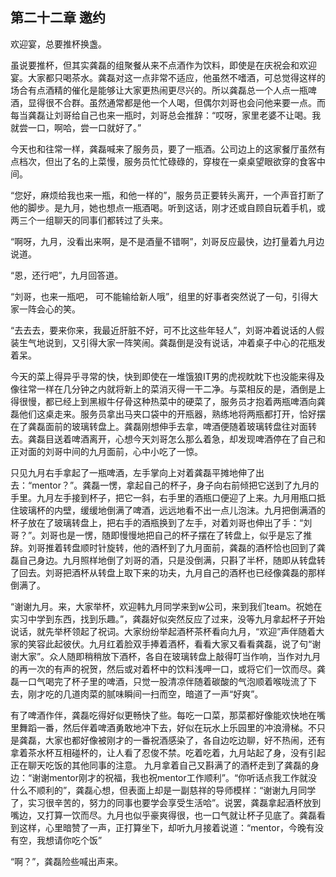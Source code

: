 第二十二章 邀约
-----

欢迎宴，总要推杯换盏。

虽说要推杯，但其实龚磊的组聚餐从来不点酒作为饮料，即使是在庆祝会和欢迎宴。大家都只喝茶水。龚磊对这一点非常不适应，他虽然不嗜酒，可总觉得这样的场合有点酒精的催化是能够让大家更热闹更尽兴的。所以龚磊总一个人点一瓶啤酒，显得很不合群。虽然通常都是他一个人喝，但偶尔刘哥也会问他来要一点。而每当龚磊让刘哥给自己也来一瓶时，刘哥总会推辞：“哎呀，家里老婆不让喝。我就尝一口，啊哈，尝一口就好了。”

今天也和往常一样，龚磊喊来了服务员，要了一瓶酒。公司边上的这家餐厅虽然有点档次，但出了名的上菜慢，服务员忙忙碌碌的，穿梭在一桌桌望眼欲穿的食客中间。

“您好，麻烦给我也来一瓶，和他一样的”，服务员正要转头离开，一个声音打断了他的脚步。是九月，她也想点一瓶酒喝。听到这话，刚才还或自顾自玩着手机，或两三个一组聊天的同事们都转过了头来。

“啊呀，九月，没看出来啊，是不是酒量不错啊”，刘哥反应最快，边打量着九月边说道。

“恩，还行吧”，九月回答道。

“刘哥，也来一瓶吧， 可不能输给新人哦”，组里的好事者突然说了一句，引得大家一阵会心的笑。

“去去去，要来你来，我最近肝脏不好，可不比这些年轻人”，刘哥冲着说话的人假装生气地说到，又引得大家一阵笑闹。龚磊倒是没有说话，冲着桌子中心的花瓶发着呆。

今天的菜上得异乎寻常的快，快到即使在一堆饿狼IT男的虎视眈眈下也没能来得及像往常一样在几分钟之内就将新上的菜消灭得一干二净。与菜相反的是，酒倒是上得很慢，都已经上到黑椒牛仔骨这种热菜中的硬菜了，服务员才抱着两瓶啤酒向龚磊他们这桌走来。服务员拿出马夹口袋中的开瓶器，熟练地将两瓶都打开，恰好摆在了龚磊面前的玻璃转盘上。龚磊刚想伸手去拿，啤酒便随着玻璃转盘往对面转去。龚磊目送着啤酒离开，心想今天刘哥怎么那么着急，却发现啤酒停在了自己和正对面的刘哥中间的九月面前，心中小吃了一惊。

只见九月右手拿起了一瓶啤酒，左手掌向上对着龚磊平摊地伸了出去：“mentor？”。龚磊一愣，拿起自己的杯子，身子向右前倾把它送到了九月的手里。九月左手接到杯子，把它一斜，右手里的酒瓶口便迎了上来。九月用瓶口抵住玻璃杯的内壁，缓缓地倒满了啤酒，远远地看不出一点儿泡沫。九月把倒满酒的杯子放在了玻璃转盘上，把右手的酒瓶换到了左手，对着刘哥也伸出了手：“刘哥？”。刘哥也是一愣，随即慢慢地把自己的杯子摆在了转盘上，似乎是忘了推辞。刘哥推着转盘顺时针旋转，他的酒杯到了九月面前，龚磊的酒杯恰也回到了龚磊自己身边。九月照样地倒了刘哥的酒，只是没倒满，只斟了半杯，随即从转盘转了回去。刘哥把酒杯从转盘上取下来的功夫，九月自己的酒杯也已经像龚磊的那样倒满了。

“谢谢九月。来，大家举杯，欢迎韩九月同学来到w公司，来到我们team。祝她在实习中学到东西，找到乐趣。”，龚磊好似突然反应了过来，没等九月拿起杯子开始说话，就先举杯领起了祝词。大家纷纷举起酒杯茶杯看向九月，“欢迎”声伴随着大家的笑容此起彼伏。九月红着脸双手捧着酒杯，看看大家又看看龚磊，说了句“谢谢大家”。众人随即稍稍放下酒杯，各自在玻璃转盘上敲得叮当作响，当作对九月的再一次的有声的祝贺，然后或对着杯中的饮料浅呷一口，或将它们一饮而尽。龚磊一口气喝完了杯子里的啤酒，只觉一股清凉伴随着碳酸的气泡顺着喉咙流了下去，刚才吃的几道肉菜的腻味瞬间一扫而空，暗道了一声“好爽”。

有了啤酒作伴，龚磊吃得好似更畅快了些。每吃一口菜，那菜都好像能欢快地在嘴里舞蹈一番，然后伴着啤酒勇敢地冲下去，好似在玩水上乐园里的冲浪滑梯。不只是龚磊，大家也都好像被刚才的一番祝酒感染了，各自边吃边聊，好不热闹，还有拿着茶水杯互相碰杯的，让人看了忍俊不禁。吃着吃着，九月站起了身，没有引起正在聊天吃饭的其他同事的注意。 九月拿着自己又斟满了的酒杯走到了龚磊的身边：“谢谢mentor刚才的祝福，我也祝mentor工作顺利”。“你听话点我工作就没什么不顺利的”，龚磊心想，但表面上却是一副慈祥的导师模样：“谢谢九月同学了，实习很辛苦的，努力的同事也要学会享受生活哈”。说罢，龚磊拿起酒杯放到嘴边，又打算一饮而尽。九月也似乎豪爽得很，也一口气就让杯子见底了。龚磊看到这样，心里暗赞了一声，正打算坐下，却听九月接着说道：“mentor，今晚有没有空，我想请你吃个饭”

“啊？”，龚磊险些喊出声来。
